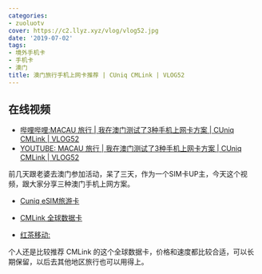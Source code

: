 ```yaml
---
categories:
- zuoluotv
cover: https://c2.llyz.xyz/vlog/vlog52.jpg
date: '2019-07-02'
tags:
- 境外手机卡
- 手机卡
- 澳门
title: 澳门旅行手机上网卡推荐 | CUniq CMLink | VLOG52
---
```


## 在线视频

- [哔哩哔哩:MACAU 旅行 | 我在澳门测试了3种手机上网卡方案 | CUniq CMLink | VLOG52](https://www.bilibili.com/video/av56208777)
- [YOUTUBE: MACAU 旅行 | 我在澳门测试了3种手机上网卡方案 | CUniq CMLink | VLOG52](https://www.youtube.com/watch?v=Js_wZn6LBKo)

前几天跟老婆去澳门参加活动，呆了三天，作为一个SIM卡UP主，今天这个视频，跟大家分享三种澳门手机上网方案。

- [Cuniq eSIM旅游卡](https://www.cuniq.com/hk/data-card/?esim=1)

- [CMLink 全球数据卡](https://global.cmlink.com/global/pc/views/home.html)

- [红茶移动:](https://www.redteamobile.com/)

个人还是比较推荐 CMLink 的这个全球数据卡，价格和速度都比较合适，可以长期保留，以后去其他地区旅行也可以用得上。
